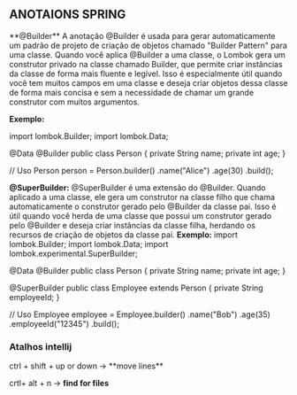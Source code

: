 <h2>ANOTAIONS SPRING</h2>
**@Builder**
A anotação @Builder é usada para gerar automaticamente um padrão de projeto de criação de objetos chamado "Builder
Pattern" para uma classe.
Quando você aplica @Builder a uma classe, o Lombok gera um construtor privado na classe chamado Builder, que permite
criar instâncias da classe de forma mais fluente e legível.
Isso é especialmente útil quando você tem muitos campos em uma classe e deseja criar objetos dessa classe de forma mais
concisa e sem a necessidade de chamar um grande construtor com muitos argumentos.

**Exemplo:**

import lombok.Builder;
import lombok.Data;

@Data
@Builder
public class Person {
private String name;
private int age;
}

// Uso
Person person = Person.builder()
.name("Alice")
.age(30)
.build();

**@SuperBuilder:**
@SuperBuilder é uma extensão do @Builder.
Quando aplicado a uma classe, ele gera um construtor na classe filho que chama automaticamente o construtor gerado pelo
@Builder da classe pai.
Isso é útil quando você herda de uma classe que possui um construtor gerado pelo @Builder e deseja criar instâncias da
classe filha, herdando os recursos de criação de objetos da classe pai.
**Exemplo:**
import lombok.Builder;
import lombok.Data;
import lombok.experimental.SuperBuilder;

@Data
@Builder
public class Person {
private String name;
private int age;
}

@SuperBuilder
public class Employee extends Person {
private String employeeId;
}

// Uso
Employee employee = Employee.builder()
.name("Bob")
.age(35)
.employeeId("12345")
.build();

<h3>Atalhos intellij</h3>
ctrl + shift + up or down -> **move lines**

crtl+ alt + n -> **find for files**
